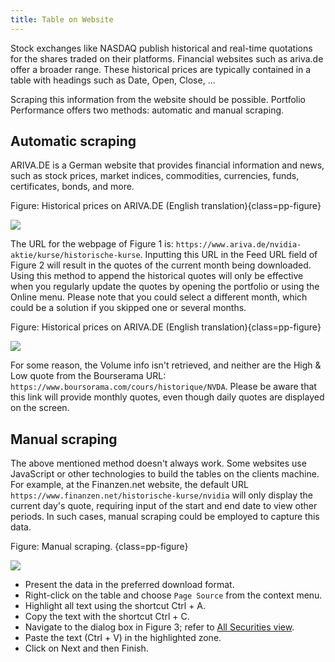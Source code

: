 ```yaml
---
title: Table on Website
---
```


Stock exchanges like NASDAQ publish historical and real-time quotations for the shares traded on their platforms.  Financial websites such as ariva.de offer a broader range. These historical prices are typically contained in a table with headings such as Date, Open, Close, ...

Scraping this information from the website should be possible. Portfolio Performance offers two methods: automatic and manual scraping.

## Automatic scraping

ARIVA.DE is a German website that provides financial information and news, such as stock prices, market indices, commodities, currencies, funds, certificates, bonds, and more.

Figure: Historical prices on ARIVA.DE (English translation){class=pp-figure}

![](images/table-website-arriva-de.png)

The URL for the webpage of Figure 1 is:
`https://www.ariva.de/nvidia-aktie/kurse/historische-kurse`.  Inputting this URL in the Feed URL field of Figure 2 will result in the quotes of the current month being downloaded. 
Using this method to append the historical quotes will only be effective when you regularly update the quotes by opening the portfolio or using the Online menu. Please note that you could select a different month, which could be a solution if you skipped one or several months.

Figure: Historical prices on ARIVA.DE (English translation){class=pp-figure}

![](images/table-website-PP-arriva-de.png)

For some reason, the Volume info isn't retrieved, and neither are the High & Low quote from the Bourserama URL: `https://www.boursorama.com/cours/historique/NVDA`. Please be aware that this link will provide monthly quotes, even though daily quotes are displayed on the screen.

## Manual scraping

The above mentioned method doesn't always work. Some websites use JavaScript or other technologies to build the tables on the clients machine. For example, at the Finanzen.net website, the default URL `https://www.finanzen.net/historische-kurse/nvidia` will only display the current day's quote, requiring input of the start and end date to view other periods. In such cases, manual scraping could be employed to capture this data.

Figure: Manual scraping. {class=pp-figure}

![](../../reference/view/images/contxt-mnu-all-securities-bottom-panel-hist-quotes-import-html-table.png)


- Present the data in the preferred download format.
- Right-click on the table and choose `Page Source` from the context menu.
- Highlight all text using the shortcut Ctrl + A.
- Copy the text with the shortcut Ctrl + C.
- Navigate to the dialog box in Figure 3; refer to [All Securities view](../../reference/view/securities/all-securities.md#information-pane).
- Paste the text (Ctrl + V) in the highlighted zone.
- Click on Next and then Finish.


